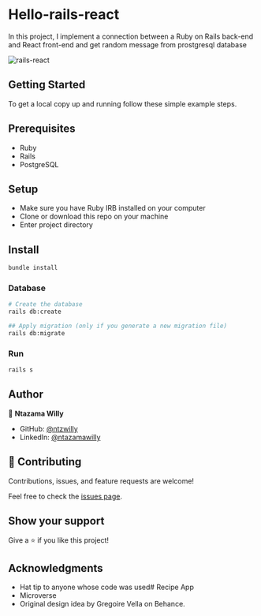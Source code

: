 # Hello-rails-react

In this project, I implement a connection between a Ruby on Rails back-end and React front-end and get random message from prostgresql database

![rails-react](https://user-images.githubusercontent.com/9049260/155300288-088e18d8-22a5-49a8-a7fb-a200a463d12f.png)
## Getting Started

To get a local copy up and running follow these simple example steps.

## Prerequisites
  - Ruby
  - Rails
  - PostgreSQL
## Setup

- Make sure you have Ruby IRB installed on your computer
- Clone or download this repo on your machine
- Enter project directory
## Install

```sh
bundle install
```

### Database

```sh
# Create the database
rails db:create

## Apply migration (only if you generate a new migration file)
rails db:migrate
```
### Run

```sh
rails s
```
## Author

👤 **Ntazama Willy**

- GitHub: [@ntzwilly](https://github.com/ntzwilly)
- LinkedIn: [@ntazamawilly](https://linkedin.com/in/ntazama-willy-b676b7aa)

## 🤝 Contributing

Contributions, issues, and feature requests are welcome!

Feel free to check the [issues page](../../issues/).

## Show your support

Give a ⭐️ if you like this project!

## Acknowledgments

- Hat tip to anyone whose code was used# Recipe App
- Microverse
- Original design idea by Gregoire Vella on Behance.